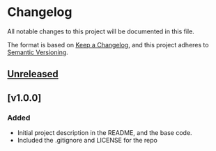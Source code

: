 # Changelog

All notable changes to this project will be documented in this file.

The format is based on [Keep a Changelog](https://keepachangelog.com/en/1.0.0/),
and this project adheres to [Semantic Versioning](https://semver.org/spec/v2.0.0.html).

## [Unreleased]

## [v1.0.0]

### Added

- Initial project description in the README, and the base code.
- Included the .gitignore and LICENSE for the repo

[unreleased]: https://github.com/cei-cs181/lab00/compare/v1.0.0...HEAD
